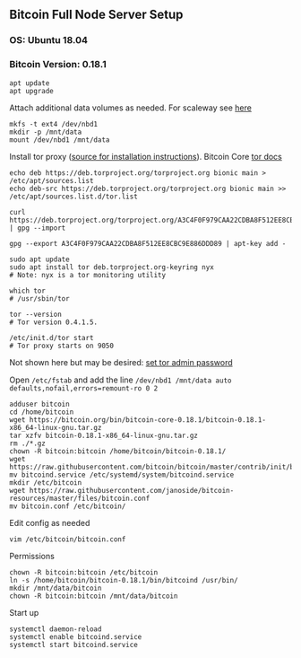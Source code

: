 ## Bitcoin Full Node Server Setup

### OS: Ubuntu 18.04
### Bitcoin Version: 0.18.1

    apt update
    apt upgrade


Attach additional data volumes as needed. For scaleway see [here](https://www.scaleway.com/docs/attach-and-detach-a-volume-to-an-existing-server/#-Step-3--Format-the-additional-volume)

    mkfs -t ext4 /dev/nbd1
    mkdir -p /mnt/data
    mount /dev/nbd1 /mnt/data

Install tor proxy ([source for installation instructions](https://itrendbuzz.com/install-tor-proxy-on-ubuntu/)). Bitcoin Core [tor docs](https://github.com/bitcoin/bitcoin/blob/master/doc/tor.md)

    echo deb https://deb.torproject.org/torproject.org bionic main > /etc/apt/sources.list
    echo deb-src https://deb.torproject.org/torproject.org bionic main >> /etc/apt/sources.list.d/tor.list
    
    curl https://deb.torproject.org/torproject.org/A3C4F0F979CAA22CDBA8F512EE8CBC9E886DDD89.asc | gpg --import
    
    gpg --export A3C4F0F979CAA22CDBA8F512EE8CBC9E886DDD89 | apt-key add -
    
    sudo apt update
    sudo apt install tor deb.torproject.org-keyring nyx
    # Note: nyx is a tor monitoring utility
    
    which tor
    # /usr/sbin/tor
    
    tor --version
    # Tor version 0.4.1.5.
    
    /etc/init.d/tor start
    # Tor proxy starts on 9050

Not shown here but may be desired: [set tor admin password](https://www.linux.com/tutorials/beginners-guide-tor-ubuntu/)

Open `/etc/fstab` and add the line `/dev/nbd1 /mnt/data auto  defaults,nofail,errors=remount-ro 0 2`

    adduser bitcoin
    cd /home/bitcoin
    wget https://bitcoin.org/bin/bitcoin-core-0.18.1/bitcoin-0.18.1-x86_64-linux-gnu.tar.gz
    tar xzfv bitcoin-0.18.1-x86_64-linux-gnu.tar.gz
    rm ./*.gz
    chown -R bitcoin:bitcoin /home/bitcoin/bitcoin-0.18.1/
    wget https://raw.githubusercontent.com/bitcoin/bitcoin/master/contrib/init/bitcoind.service
    mv bitcoind.service /etc/systemd/system/bitcoind.service
    mkdir /etc/bitcoin
    wget https://raw.githubusercontent.com/janoside/bitcoin-resources/master/files/bitcoin.conf
    mv bitcoin.conf /etc/bitcoin/

Edit config as needed

    vim /etc/bitcoin/bitcoin.conf

Permissions

    chown -R bitcoin:bitcoin /etc/bitcoin
    ln -s /home/bitcoin/bitcoin-0.18.1/bin/bitcoind /usr/bin/
    mkdir /mnt/data/bitcoin
    chown -R bitcoin:bitcoin /mnt/data/bitcoin

Start up

    systemctl daemon-reload
    systemctl enable bitcoind.service
    systemctl start bitcoind.service
